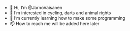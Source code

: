- 👋 Hi, I’m @JarnoVaisanen
- 👀 I’m interested in cycling, darts and animal rights
- 🌱 I’m currently learning how to make some programming
- 📫 How to reach me will be added here later

<!---
JarnoVaisanen/JarnoVaisanen is a ✨ special ✨ repository because its `README.md` (this file) appears on your GitHub profile.
You can click the Preview link to take a look at your changes.
--->
